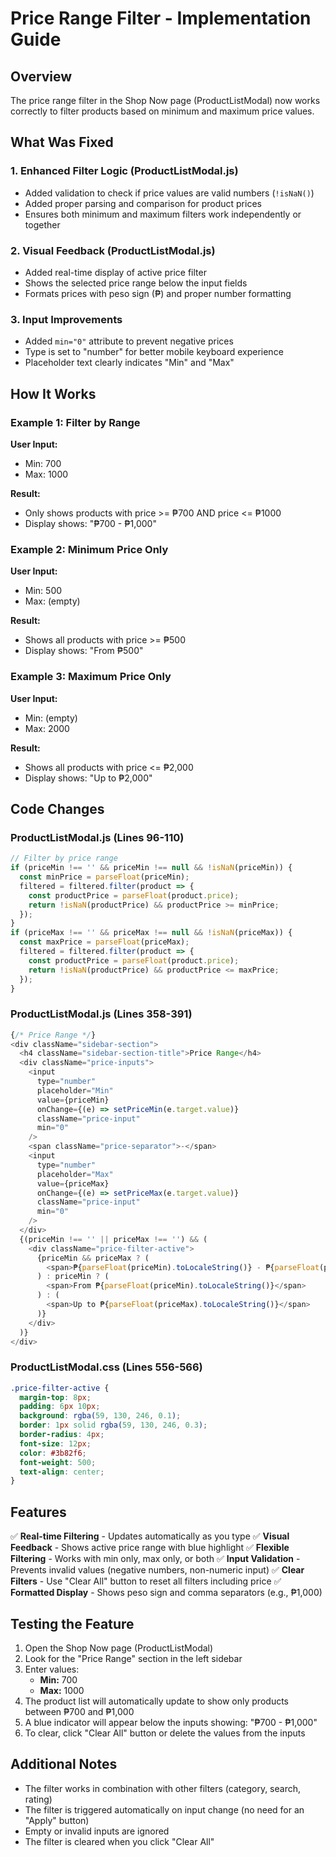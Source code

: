 # Price Range Filter - Implementation Guide

## Overview
The price range filter in the Shop Now page (ProductListModal) now works correctly to filter products based on minimum and maximum price values.

## What Was Fixed

### 1. **Enhanced Filter Logic** (ProductListModal.js)
- Added validation to check if price values are valid numbers (`!isNaN()`)
- Added proper parsing and comparison for product prices
- Ensures both minimum and maximum filters work independently or together

### 2. **Visual Feedback** (ProductListModal.js)
- Added real-time display of active price filter
- Shows the selected price range below the input fields
- Formats prices with peso sign (₱) and proper number formatting

### 3. **Input Improvements**
- Added `min="0"` attribute to prevent negative prices
- Type is set to "number" for better mobile keyboard experience
- Placeholder text clearly indicates "Min" and "Max"

## How It Works

### Example 1: Filter by Range
**User Input:**
- Min: 700
- Max: 1000

**Result:**
- Only shows products with price >= ₱700 AND price <= ₱1000
- Display shows: "₱700 - ₱1,000"

### Example 2: Minimum Price Only
**User Input:**
- Min: 500
- Max: (empty)

**Result:**
- Shows all products with price >= ₱500
- Display shows: "From ₱500"

### Example 3: Maximum Price Only
**User Input:**
- Min: (empty)
- Max: 2000

**Result:**
- Shows all products with price <= ₱2,000
- Display shows: "Up to ₱2,000"

## Code Changes

### ProductListModal.js (Lines 96-110)
```javascript
// Filter by price range
if (priceMin !== '' && priceMin !== null && !isNaN(priceMin)) {
  const minPrice = parseFloat(priceMin);
  filtered = filtered.filter(product => {
    const productPrice = parseFloat(product.price);
    return !isNaN(productPrice) && productPrice >= minPrice;
  });
}
if (priceMax !== '' && priceMax !== null && !isNaN(priceMax)) {
  const maxPrice = parseFloat(priceMax);
  filtered = filtered.filter(product => {
    const productPrice = parseFloat(product.price);
    return !isNaN(productPrice) && productPrice <= maxPrice;
  });
}
```

### ProductListModal.js (Lines 358-391)
```javascript
{/* Price Range */}
<div className="sidebar-section">
  <h4 className="sidebar-section-title">Price Range</h4>
  <div className="price-inputs">
    <input
      type="number"
      placeholder="Min"
      value={priceMin}
      onChange={(e) => setPriceMin(e.target.value)}
      className="price-input"
      min="0"
    />
    <span className="price-separator">-</span>
    <input
      type="number"
      placeholder="Max"
      value={priceMax}
      onChange={(e) => setPriceMax(e.target.value)}
      className="price-input"
      min="0"
    />
  </div>
  {(priceMin !== '' || priceMax !== '') && (
    <div className="price-filter-active">
      {priceMin && priceMax ? (
        <span>₱{parseFloat(priceMin).toLocaleString()} - ₱{parseFloat(priceMax).toLocaleString()}</span>
      ) : priceMin ? (
        <span>From ₱{parseFloat(priceMin).toLocaleString()}</span>
      ) : (
        <span>Up to ₱{parseFloat(priceMax).toLocaleString()}</span>
      )}
    </div>
  )}
</div>
```

### ProductListModal.css (Lines 556-566)
```css
.price-filter-active {
  margin-top: 8px;
  padding: 6px 10px;
  background: rgba(59, 130, 246, 0.1);
  border: 1px solid rgba(59, 130, 246, 0.3);
  border-radius: 4px;
  font-size: 12px;
  color: #3b82f6;
  font-weight: 500;
  text-align: center;
}
```

## Features

✅ **Real-time Filtering** - Updates automatically as you type
✅ **Visual Feedback** - Shows active price range with blue highlight
✅ **Flexible Filtering** - Works with min only, max only, or both
✅ **Input Validation** - Prevents invalid values (negative numbers, non-numeric input)
✅ **Clear Filters** - Use "Clear All" button to reset all filters including price
✅ **Formatted Display** - Shows peso sign and comma separators (e.g., ₱1,000)

## Testing the Feature

1. Open the Shop Now page (ProductListModal)
2. Look for the "Price Range" section in the left sidebar
3. Enter values:
   - **Min:** 700
   - **Max:** 1000
4. The product list will automatically update to show only products between ₱700 and ₱1,000
5. A blue indicator will appear below the inputs showing: "₱700 - ₱1,000"
6. To clear, click "Clear All" button or delete the values from the inputs

## Additional Notes

- The filter works in combination with other filters (category, search, rating)
- The filter is triggered automatically on input change (no need for an "Apply" button)
- Empty or invalid inputs are ignored
- The filter is cleared when you click "Clear All"

